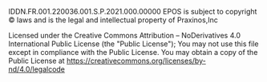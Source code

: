 IDDN.FR.001.220036.001.S.P.2021.000.00000
EPOS is subject to copyright © laws and is the legal and intellectual property of Praxinos,Inc

Licensed under the Creative Commons Attribution – NoDerivatives 4.0 International Public License (the "Public License");
You may not use this file except in compliance with the Public License.
You may obtain a copy of the Public License at
https://creativecommons.org/licenses/by-nd/4.0/legalcode
